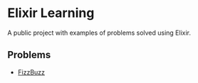 # Elixir Learning
A public project with examples of problems solved using Elixir.


## Problems
- [FizzBuzz](https://github.com/cadusds/elixir-learning/tree/master/fizzbuzz)
